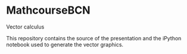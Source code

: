 MathcourseBCN
=============
Vector calculus

This repository contains the source of the presentation and the iPython notebook used to generate the vector graphics.
